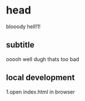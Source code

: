 # head
blooody hell!1!
## subtitle
ooooh well dugh
thats too bad

## local development

1.open index.html in browser
